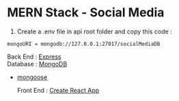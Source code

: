 # MERN Stack - Social Media

1. Create a .env file in api root folder and copy this code :

```
mongoURI = mongodb://127.0.0.1:27017/socialMediaDB
```

Back End : [Express](https://expressjs.com/)<br />
Database : [MongoDB](https://www.mongodb.com/)<br />

- [mongoose](https://mongoosejs.com/)

  Front End : [Create React App](https://reactjs.org/docs/create-a-new-react-app.html)
